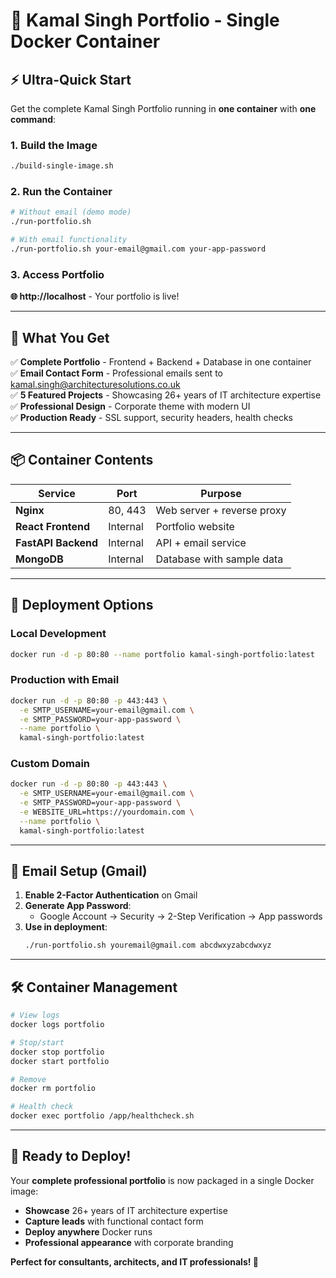 # 🐳 Kamal Singh Portfolio - Single Docker Container

## ⚡ Ultra-Quick Start

Get the complete Kamal Singh Portfolio running in **one container** with **one command**:

### 1. Build the Image
```bash
./build-single-image.sh
```

### 2. Run the Container
```bash
# Without email (demo mode)
./run-portfolio.sh

# With email functionality
./run-portfolio.sh your-email@gmail.com your-app-password
```

### 3. Access Portfolio
**🌐 http://localhost** - Your portfolio is live!

---

## 🎯 What You Get

✅ **Complete Portfolio** - Frontend + Backend + Database in one container  
✅ **Email Contact Form** - Professional emails sent to kamal.singh@architecturesolutions.co.uk  
✅ **5 Featured Projects** - Showcasing 26+ years of IT architecture expertise  
✅ **Professional Design** - Corporate theme with modern UI  
✅ **Production Ready** - SSL support, security headers, health checks  

---

## 📦 Container Contents

| Service | Port | Purpose |
|---------|------|---------|
| **Nginx** | 80, 443 | Web server + reverse proxy |
| **React Frontend** | Internal | Portfolio website |
| **FastAPI Backend** | Internal | API + email service |
| **MongoDB** | Internal | Database with sample data |

---

## 🚀 Deployment Options

### Local Development
```bash
docker run -d -p 80:80 --name portfolio kamal-singh-portfolio:latest
```

### Production with Email
```bash
docker run -d -p 80:80 -p 443:443 \
  -e SMTP_USERNAME=your-email@gmail.com \
  -e SMTP_PASSWORD=your-app-password \
  --name portfolio \
  kamal-singh-portfolio:latest
```

### Custom Domain
```bash
docker run -d -p 80:80 -p 443:443 \
  -e SMTP_USERNAME=your-email@gmail.com \
  -e SMTP_PASSWORD=your-app-password \
  -e WEBSITE_URL=https://yourdomain.com \
  --name portfolio \
  kamal-singh-portfolio:latest
```

---

## 📧 Email Setup (Gmail)

1. **Enable 2-Factor Authentication** on Gmail
2. **Generate App Password**:
   - Google Account → Security → 2-Step Verification → App passwords
3. **Use in deployment**:
   ```bash
   ./run-portfolio.sh youremail@gmail.com abcdwxyzabcdwxyz
   ```

---

## 🛠️ Container Management

```bash
# View logs
docker logs portfolio

# Stop/start
docker stop portfolio
docker start portfolio

# Remove
docker rm portfolio

# Health check
docker exec portfolio /app/healthcheck.sh
```

---

## 🎉 Ready to Deploy!

Your **complete professional portfolio** is now packaged in a single Docker image:

- **Showcase** 26+ years of IT architecture expertise
- **Capture leads** with functional contact form
- **Deploy anywhere** Docker runs
- **Professional appearance** with corporate branding

**Perfect for consultants, architects, and IT professionals! 🚀**